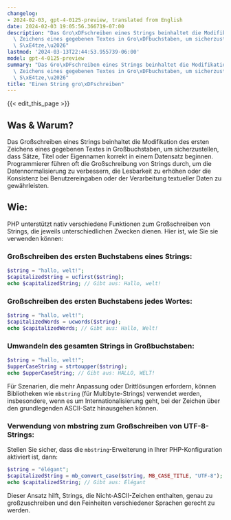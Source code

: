 ```yaml
---
changelog:
- 2024-02-03, gpt-4-0125-preview, translated from English
date: 2024-02-03 19:05:56.366719-07:00
description: "Das Gro\xDFschreiben eines Strings beinhaltet die Modifikation des ersten\
  \ Zeichens eines gegebenen Textes in Gro\xDFbuchstaben, um sicherzustellen, dass\
  \ S\xE4tze,\u2026"
lastmod: '2024-03-13T22:44:53.955739-06:00'
model: gpt-4-0125-preview
summary: "Das Gro\xDFschreiben eines Strings beinhaltet die Modifikation des ersten\
  \ Zeichens eines gegebenen Textes in Gro\xDFbuchstaben, um sicherzustellen, dass\
  \ S\xE4tze,\u2026"
title: "Einen String gro\xDFschreiben"
---
```


{{< edit_this_page >}}

## Was & Warum?
Das Großschreiben eines Strings beinhaltet die Modifikation des ersten Zeichens eines gegebenen Textes in Großbuchstaben, um sicherzustellen, dass Sätze, Titel oder Eigennamen korrekt in einem Datensatz beginnen. Programmierer führen oft die Großschreibung von Strings durch, um die Datennormalisierung zu verbessern, die Lesbarkeit zu erhöhen oder die Konsistenz bei Benutzereingaben oder der Verarbeitung textueller Daten zu gewährleisten.

## Wie:
PHP unterstützt nativ verschiedene Funktionen zum Großschreiben von Strings, die jeweils unterschiedlichen Zwecken dienen. Hier ist, wie Sie sie verwenden können:

### Großschreiben des ersten Buchstabens eines Strings:

```php
$string = "hallo, welt!";
$capitalizedString = ucfirst($string);
echo $capitalizedString; // Gibt aus: Hallo, welt!
```

### Großschreiben des ersten Buchstabens jedes Wortes:

```php
$string = "hallo, welt!";
$capitalizedWords = ucwords($string);
echo $capitalizedWords; // Gibt aus: Hallo, Welt!
```

### Umwandeln des gesamten Strings in Großbuchstaben:

```php
$string = "hallo, welt!";
$upperCaseString = strtoupper($string);
echo $upperCaseString; // Gibt aus: HALLO, WELT!
```

Für Szenarien, die mehr Anpassung oder Drittlösungen erfordern, können Bibliotheken wie `mbstring` (für Multibyte-Strings) verwendet werden, insbesondere, wenn es um Internationalisierung geht, bei der Zeichen über den grundlegenden ASCII-Satz hinausgehen können.

### Verwendung von mbstring zum Großschreiben von UTF-8-Strings:

Stellen Sie sicher, dass die `mbstring`-Erweiterung in Ihrer PHP-Konfiguration aktiviert ist, dann:

```php
$string = "élégant";
$capitalizedString = mb_convert_case($string, MB_CASE_TITLE, "UTF-8");
echo $capitalizedString; // Gibt aus: Élégant
```

Dieser Ansatz hilft, Strings, die Nicht-ASCII-Zeichen enthalten, genau zu großzuschreiben und den Feinheiten verschiedener Sprachen gerecht zu werden.
